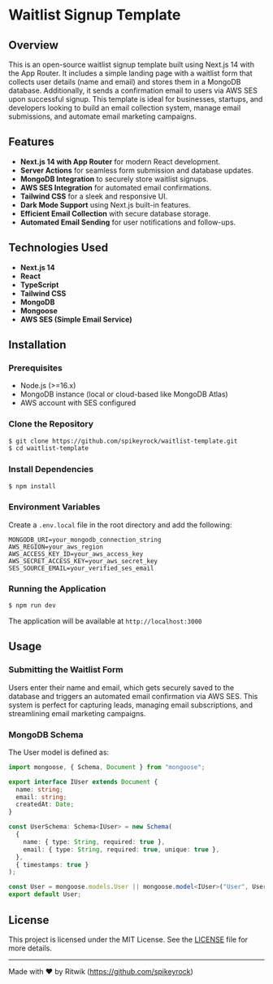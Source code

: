 # Waitlist Signup Template

## Overview
This is an open-source waitlist signup template built using Next.js 14 with the App Router. It includes a simple landing page with a waitlist form that collects user details (name and email) and stores them in a MongoDB database. Additionally, it sends a confirmation email to users via AWS SES upon successful signup. This template is ideal for businesses, startups, and developers looking to build an email collection system, manage email submissions, and automate email marketing campaigns.

## Features
- **Next.js 14 with App Router** for modern React development.
- **Server Actions** for seamless form submission and database updates.
- **MongoDB Integration** to securely store waitlist signups.
- **AWS SES Integration** for automated email confirmations.
- **Tailwind CSS** for a sleek and responsive UI.
- **Dark Mode Support** using Next.js built-in features.
- **Efficient Email Collection** with secure database storage.
- **Automated Email Sending** for user notifications and follow-ups.

## Technologies Used
- **Next.js 14**
- **React**
- **TypeScript**
- **Tailwind CSS**
- **MongoDB**
- **Mongoose**
- **AWS SES (Simple Email Service)**

## Installation
### Prerequisites
- Node.js (>=16.x)
- MongoDB instance (local or cloud-based like MongoDB Atlas)
- AWS account with SES configured

### Clone the Repository
```bash
$ git clone https://github.com/spikeyrock/waitlist-template.git
$ cd waitlist-template
```

### Install Dependencies
```bash
$ npm install
```

### Environment Variables
Create a `.env.local` file in the root directory and add the following:
```env
MONGODB_URI=your_mongodb_connection_string
AWS_REGION=your_aws_region
AWS_ACCESS_KEY_ID=your_aws_access_key
AWS_SECRET_ACCESS_KEY=your_aws_secret_key
SES_SOURCE_EMAIL=your_verified_ses_email
```

### Running the Application
```bash
$ npm run dev
```
The application will be available at `http://localhost:3000`

## Usage
### Submitting the Waitlist Form
Users enter their name and email, which gets securely saved to the database and triggers an automated email confirmation via AWS SES. This system is perfect for capturing leads, managing email subscriptions, and streamlining email marketing campaigns.

### MongoDB Schema
The User model is defined as:
```ts
import mongoose, { Schema, Document } from "mongoose";

export interface IUser extends Document {
  name: string;
  email: string;
  createdAt: Date;
}

const UserSchema: Schema<IUser> = new Schema(
  {
    name: { type: String, required: true },
    email: { type: String, required: true, unique: true },
  },
  { timestamps: true }
);

const User = mongoose.models.User || mongoose.model<IUser>("User", UserSchema);
export default User;
```

## License
This project is licensed under the MIT License. See the [LICENSE](LICENSE) file for more details.

---
Made with ❤️ by Ritwik (https://github.com/spikeyrock)